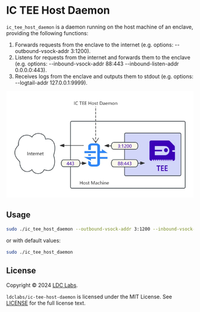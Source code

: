 # IC TEE Host Daemon

`ic_tee_host_daemon` is a daemon running on the host machine of an enclave, providing the following functions:

1. Forwards requests from the enclave to the internet (e.g. options: --outbound-vsock-addr 3:1200).
2. Listens for requests from the internet and forwards them to the enclave (e.g. options: --inbound-vsock-addr 88:443 --inbound-listen-addr 0.0.0.0:443).
3. Receives logs from the enclave and outputs them to stdout (e.g. options: --logtail-addr 127.0.0.1:9999).

![IC TEE Host Daemon](./ic_tee_host_daemon.webp)

## Usage
```bash
sudo ./ic_tee_host_daemon --outbound-vsock-addr 3:1200 --inbound-vsock-addr 88:443 --inbound-listen-addr 0.0.0.0:443 --logtail-addr 127.0.0.1:9999
```

or with default values:
```bash
sudo ./ic_tee_host_daemon
```

## License
Copyright © 2024 [LDC Labs](https://github.com/ldclabs).

`ldclabs/ic-tee-host-daemon` is licensed under the MIT License. See [LICENSE](./LICENSE) for the full license text.